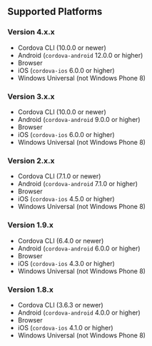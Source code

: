 ## Supported Platforms

### Version 4.x.x

- Cordova CLI (10.0.0 or newer)
- Android (`cordova-android` 12.0.0 or higher)
- Browser
- iOS (`cordova-ios` 6.0.0 or higher)
- Windows Universal (not Windows Phone 8)

### Version 3.x.x

- Cordova CLI (10.0.0 or newer)
- Android (`cordova-android` 9.0.0 or higher)
- Browser
- iOS (`cordova-ios` 6.0.0 or higher)
- Windows Universal (not Windows Phone 8)

### Version 2.x.x

- Cordova CLI (7.1.0 or newer)
- Android (`cordova-android` 7.1.0 or higher)
- Browser
- iOS (`cordova-ios` 4.5.0 or higher)
- Windows Universal (not Windows Phone 8)

### Version 1.9.x

- Cordova CLI (6.4.0 or newer)
- Android (`cordova-android` 6.0.0 or higher)
- Browser
- iOS (`cordova-ios` 4.3.0 or higher)
- Windows Universal (not Windows Phone 8)

### Version 1.8.x

- Cordova CLI (3.6.3 or newer)
- Android (`cordova-android` 4.0.0 or higher)
- Browser
- iOS (`cordova-ios` 4.1.0 or higher)
- Windows Universal (not Windows Phone 8)
